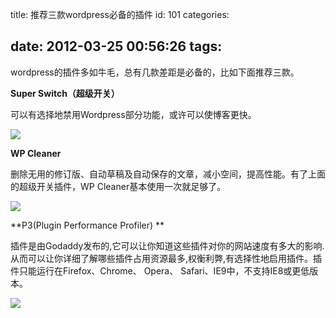 title: 推荐三款wordpress必备的插件
id: 101
categories:

date: 2012-03-25 00:56:26
tags:
---

wordpress的插件多如牛毛，总有几款差距是必备的，比如下面推荐三款。

**Super Switch（超级开关）**

可以有选择地禁用Wordpress部分功能，或许可以使博客更快。

[![](http://m1.img.libdd.com/farm4/2012/0821/18/15FAD1CBC76B3FFACF8A79B5D95B7B4B3AE1265EF698_411_422.JPEG)</img>](http://dapeng.me/wp-content/uploads/2012/03/20120325004212.jpg)

**WP Cleaner**

删除无用的修订版、自动草稿及自动保存的文章，减小空间，提高性能。有了上面的超级开关插件，WP Cleaner基本使用一次就足够了。

[![](http://m3.img.libdd.com/farm5/2012/0821/18/0512FC71C2EC2A3FF023F2CA429486FB7B17385EF698_411_391.JPEG)</img>](http://dapeng.me/wp-content/uploads/2012/03/20120325004043.jpg)

**P3(Plugin Performance Profiler) **

插件是由Godaddy发布的,它可以让你知道这些插件对你的网站速度有多大的影响.从而可以让你详细了解哪些插件占用资源最多,权衡利弊,有选择性地启用插件。插件只能运行在Firefox、Chrome、 Opera、 Safari、IE9中，不支持IE8或更低版本。

[![](http://m3.img.libdd.com/farm4/2012/0822/04/DAD11DE7A78DAFAAACA2F02581A729920BC8EE8D7D8E_500_245.jpg)</img>](http://dapeng.me/wp-content/uploads/2012/03/20120325004252.jpg)